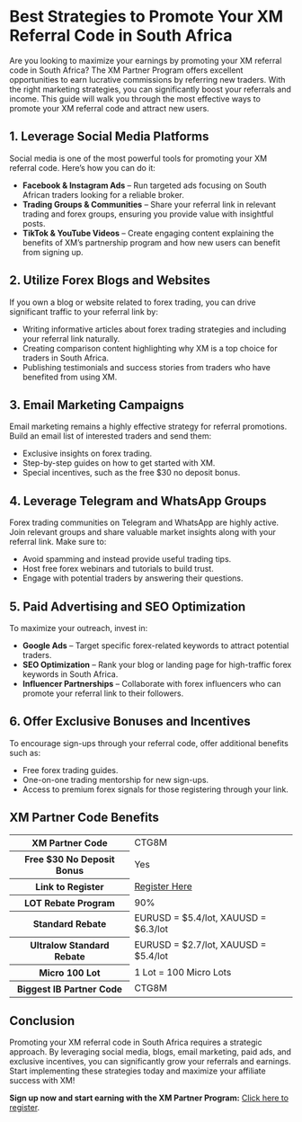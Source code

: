  <h1>Best Strategies to Promote Your XM Referral Code in South Africa</h1>
    <p>Are you looking to maximize your earnings by promoting your XM referral code in South Africa? The XM Partner Program offers excellent opportunities to earn lucrative commissions by referring new traders. With the right marketing strategies, you can significantly boost your referrals and income. This guide will walk you through the most effective ways to promote your XM referral code and attract new users.</p>
<h2>1. Leverage Social Media Platforms</h2>
    <p>Social media is one of the most powerful tools for promoting your XM referral code. Here’s how you can do it:</p>
    <ul>
        <li><strong>Facebook & Instagram Ads</strong> – Run targeted ads focusing on South African traders looking for a reliable broker.</li>
        <li><strong>Trading Groups & Communities</strong> – Share your referral link in relevant trading and forex groups, ensuring you provide value with insightful posts.</li>
        <li><strong>TikTok & YouTube Videos</strong> – Create engaging content explaining the benefits of XM’s partnership program and how new users can benefit from signing up.</li>
    </ul>
<h2>2. Utilize Forex Blogs and Websites</h2>
    <p>If you own a blog or website related to forex trading, you can drive significant traffic to your referral link by:</p>
    <ul>
        <li>Writing informative articles about forex trading strategies and including your referral link naturally.</li>
        <li>Creating comparison content highlighting why XM is a top choice for traders in South Africa.</li>
        <li>Publishing testimonials and success stories from traders who have benefited from using XM.</li>
    </ul>
<h2>3. Email Marketing Campaigns</h2>
    <p>Email marketing remains a highly effective strategy for referral promotions. Build an email list of interested traders and send them:</p>
    <ul>
        <li>Exclusive insights on forex trading.</li>
        <li>Step-by-step guides on how to get started with XM.</li>
        <li>Special incentives, such as the free $30 no deposit bonus.</li>
    </ul>
<h2>4. Leverage Telegram and WhatsApp Groups</h2>
    <p>Forex trading communities on Telegram and WhatsApp are highly active. Join relevant groups and share valuable market insights along with your referral link. Make sure to:</p>
    <ul>
        <li>Avoid spamming and instead provide useful trading tips.</li>
        <li>Host free forex webinars and tutorials to build trust.</li>
        <li>Engage with potential traders by answering their questions.</li>
    </ul>
<h2>5. Paid Advertising and SEO Optimization</h2>
    <p>To maximize your outreach, invest in:</p>
    <ul>
        <li><strong>Google Ads</strong> – Target specific forex-related keywords to attract potential traders.</li>
        <li><strong>SEO Optimization</strong> – Rank your blog or landing page for high-traffic forex keywords in South Africa.</li>
        <li><strong>Influencer Partnerships</strong> – Collaborate with forex influencers who can promote your referral link to their followers.</li>
    </ul>
<h2>6. Offer Exclusive Bonuses and Incentives</h2>
    <p>To encourage sign-ups through your referral code, offer additional benefits such as:</p>
    <ul>
        <li>Free forex trading guides.</li>
        <li>One-on-one trading mentorship for new sign-ups.</li>
        <li>Access to premium forex signals for those registering through your link.</li>
    </ul>
 <h2>XM Partner Code Benefits</h2>
    <table>
        <tr>
            <th>XM Partner Code</th>
            <td>CTG8M</td>
        </tr>
        <tr>
            <th>Free $30 No Deposit Bonus</th>
            <td>Yes</td>
        </tr>
        <tr>
            <th>Link to Register</th>
            <td><a href="https://affs.click/gC5aB" target="_blank">Register Here</a></td>
        </tr>
        <tr>
            <th>LOT Rebate Program</th>
            <td>90%</td>
        </tr>
        <tr>
            <th>Standard Rebate</th>
            <td>EURUSD = $5.4/lot, XAUUSD = $6.3/lot</td>
        </tr>
        <tr>
            <th>Ultralow Standard Rebate</th>
            <td>EURUSD = $2.7/lot, XAUUSD = $5.4/lot</td>
        </tr>
        <tr>
            <th>Micro 100 Lot</th>
            <td>1 Lot = 100 Micro Lots</td>
        </tr>
        <tr>
            <th>Biggest IB Partner Code</th>
            <td>CTG8M</td>
        </tr>
    </table>
<h2>Conclusion</h2>
    <p>Promoting your XM referral code in South Africa requires a strategic approach. By leveraging social media, blogs, email marketing, paid ads, and exclusive incentives, you can significantly grow your referrals and earnings. Start implementing these strategies today and maximize your affiliate success with XM!</p>
<p><strong>Sign up now and start earning with the XM Partner Program:</strong> <a href="https://affs.click/gC5aB" target="_blank">Click here to register</a>.</p>
</body>
</html>

